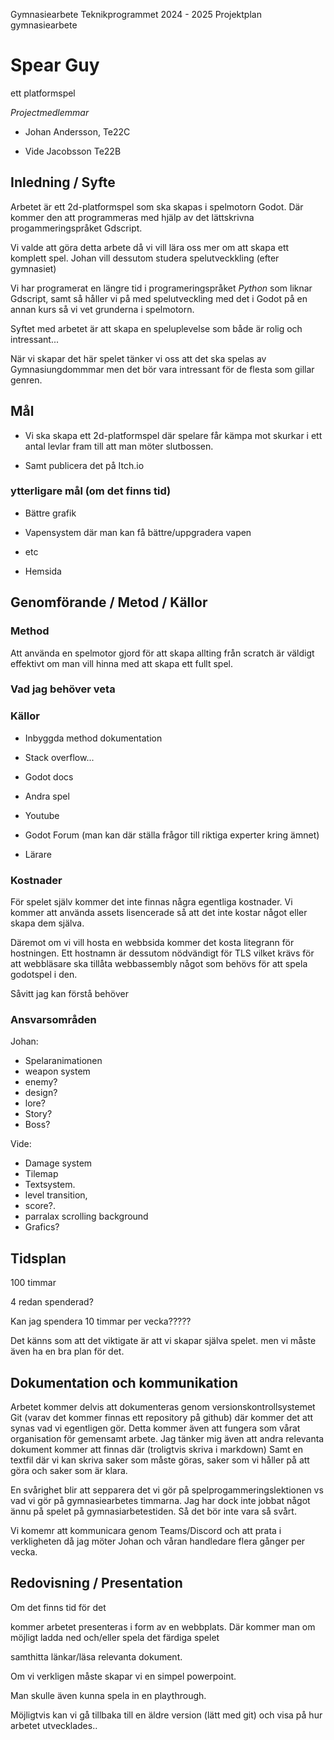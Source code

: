 Gymnasiearbete Teknikprogrammet 2024 - 2025 
Projektplan gymnasiearbete

# Spear Guy
ett platformspel

*Projectmedlemmar*

- Johan Andersson, Te22C

- Vide Jacobsson Te22B


## Inledning / Syfte
Arbetet är ett 2d-platformspel som ska skapas i spelmotorn Godot.
Där kommer den att programmeras med hjälp av det lättskrivna progammeringspråket Gdscript.

Vi valde att göra detta arbete då vi vill lära oss mer om att skapa ett komplett spel. 
Johan vill dessutom studera spelutveckkling (efter gymnasiet)

Vi har programerat en längre tid i programeringspråket *Python* som liknar Gdscript,
samt så håller vi på med spelutveckling med det i Godot på en annan kurs så vi vet grunderna i spelmotorn.

Syftet med arbetet är att skapa en speluplevelse som både är rolig och intressant...

<!-- vi har båda spelat hyfsat mycket andra liknande spel. -->

<!-- Jag har inga egentliga kontakter inom området annat än våran lärare. -->
<!-- möjligen minecraft. -->


<!-- johan systers pokjvän håller på med det -->

När vi skapar det här spelet tänker vi oss att det ska spelas av Gymnasiungdommmar men det bör vara intressant 
för de flesta som gillar genren.

<!-- Vad handlar arbetet om? Varför har du valt att göra detta arbete? Vad är syftet med -->
<!-- detta arbete? (att genomföra…) Vilka förkunskaper har -->
<!-- du? Vilka praktiska erfarenheter har du? Vilka kontakter har du inom området? Hur kan -->
<!-- de vara en resurs i projektet? Riktar sig arbetet mot någon specifik målgrupp? I så fall -->
<!-- beskriv den. -->

## Mål 

<!-- Att skapa ett tillräckligt bra spel för att --> 

- Vi ska skapa ett 2d-platformspel
där spelare får kämpa mot skurkar i ett antal levlar 
fram till att man möter slutbossen.

- Samt publicera det på Itch.io

### ytterligare mål (om det finns tid)

- Bättre grafik
- Vapensystem där man kan få bättre/uppgradera vapen
- etc

- Hemsida

  
<!-- Här ska du bryta ner syftet till några specificerade och avgränsade -->
<!-- målsättningar. Dessa blir sedan det/de mål mot vilket hela ditt arbete strävar. -->

<!-- I ett utvecklingsprojekt arbetar du mot en uppställd målsättning. Målet bör vara tydligt, -->
<!-- realistiskt, utmanande och mätbart (när är projektets mål nått?). Exempel: -->
<!-- “Vi skall bygga en modellbro av Lejonströmsbron i skala 1:100 med en måttavvikelse -->
<!-- på max 10%. Bron skall hålla för en leksaksbil som väger minst 1 kg.” -->

<!-- Målsättningar i ett projekt kan också delas in i delmål, för att kunna specificera tydligare -->
<!-- och ge utrymme för fördjupning. -->

## Genomförande / Metod / Källor

<!-- Vilken metod är bäst att använda? Hur ska du gå till väga? Tänk metoder genom hela -->
<!-- arbetet; från informationsinhämtning till bearbetning, analys och redovisning. Vad -->
<!-- behöver du veta och var finns den informationen? Beskriv de källor du tror kommer att -->
<!-- vara användbara i projektet. Vilket material behövs och var finns det att få tag på? Vilka -->
<!-- kostnader kan uppstå i projektet och hur ska de finansieras? Hur kan du knyta viktiga -->
<!-- kontakter med personer utanför skolan med kompetens och erfarenhet i ämnet? Vilka -->
<!-- aktiviteter ska göras på väg mot målet? Hur ska arbetets resultat redovisas? Hur -->
<!-- påverkar det vad som behöver göras? Ska flera personer delta i projektet? Fördela i så -->
<!-- fall ansvarsområden och arbetsuppgifter. -->

### Method
Att använda en spelmotor gjord för att skapa allting från scratch är väldigt effektivt om man 
vill hinna med att skapa ett fullt spel.

### Vad jag behöver veta

### Källor
- Inbyggda method dokumentation

- Stack overflow...

- Godot docs

- Andra spel

- Youtube

- Godot Forum (man kan där ställa frågor till riktiga experter kring ämnet)

- Lärare


### Kostnader
För spelet själv kommer det inte finnas några egentliga kostnader.
Vi kommer att använda assets lisencerade så att det inte kostar något eller
skapa dem själva.

Däremot om vi vill hosta en webbsida kommer det kosta litegrann för hostningen. 
Ett hostnamn är dessutom nödvändigt för 
TLS vilket krävs för att webbläsare ska tillåta webbassembly något som behövs för att spela godotspel i den. 

Såvitt jag kan förstå behöver 

### Ansvarsområden
Johan: 
- Spelaranimationen
- weapon system 
- enemy? 
- design? 
- lore? 
- Story? 
- Boss?

Vide: 
- Damage system
- Tilemap
- Textsystem. 
- level transition, 
- score?. 
- parralax scrolling background 
- Grafics?


## Tidsplan

100 timmar

4 redan spenderad?

Kan jag spendera 10 timmar per vecka?????

Det känns som att det viktigate är att vi skapar själva spelet.
men vi måste även ha en bra plan för det.

<!-- Arbetet i projektet ska tidsplaneras på något sätt, det finns flera exempel och mallar att -->
<!-- använda sig av. Tidsplanen ska visa en översiktlig uppställning av vad som ska göras, när -->
<!-- det ska göras och av vem. Den kan också visa projektgruppsträffar, handledningsträffar -->
<!-- och deadlines. Aktivitetsrubriker som skrivs in i tidsplanerna kan beskrivas mer utförligt -->
<!-- här i projektplanen. Här lägger du också in en länk eller en hänvisning till den tidsplan -->
<!-- du ställer upp för projektet, t ex GANTT- schema, lista med kommentarer eller -->
<!-- flödesschema. Förslag på mall för tidsplan finns i kursteamet. -->
<!-- När ni fyller i, tänk igenom: Vilka hållpunkter finns då olika delar av arbetet ska vara -->
<!-- klara? Är det något som bygger på att något annat är klart? Hur många timmar per vecka -->
<!-- kan du avsätta för att arbeta med gymnasiearbetet? Hur lång tid är det rimligt att lägga -->
<!-- på olika delar? -->

## Dokumentation och kommunikation

Arbetet kommer delvis att dokumenteras genom versionskontrollsystemet Git 
(varav det kommer finnas ett repository på github)
där kommer det att synas vad vi egentligen gör.
Detta kommer även att fungera som vårat organisation för gemensamt arbete. 
Jag tänker mig även att andra relevanta dokument kommer att finnas där (troligtvis skriva i markdown)
Samt en textfil där vi kan skriva saker som måste göras, saker som vi håller på att göra och saker som är klara.

<!-- Jag bör kanske nämna det någon annanstans -->
En svårighet blir att sepparera det vi gör på spelprogammeringslektionen vs vad 
vi gör på gymnasiearbetes timmarna. 
Jag har dock inte jobbat något ännu på spelet på gymnasiarbetestiden. Så det bör inte vara så svårt.  

Vi komemr att kommunicara genom Teams/Discord och att prata i verkligheten då jag möter Johan och våran handledare flera gånger per vecka.

<!-- Hur ska arbetet dokumenteras? Hur ska dokumentationen struktureras? -->
<!-- Hur ska gemensamt arbete organiseras och dokumenteras? Hur ska handledaren och -->
<!-- eventuell extern beställare informeras om hur arbetet i projektet fortskrider? -->
<!-- Med en bra struktur och bra rutiner för projektets dokumentation och kommunikation -->
<!-- går arbetet lättare. Det finns olika kanaler/plattformar, program och onlinetjänster för -->
<!-- projekthantering du kan använda, kanske Teams räcker för era behov? Undersök och -->
<!-- välj i samråd med arbetsgrupp och handledare. -->

## Redovisning / Presentation

Om det finns tid för det 
<!-- (vilket vi borde ta med i beräkningen för tidsplanen -->
kommer arbetet presenteras i form av en webbplats.
Där kommer man om möjligt ladda ned och/eller spela det färdiga spelet
<!-- eller en level -->
samthitta länkar/läsa relevanta dokument.

Om vi verkligen måste skapar vi en simpel powerpoint. 
<!-- men det är roligare att spela spelet -->
<!-- samt att vi berättar lite grann? -->

Man skulle även kunna spela in en playthrough.

Möjligtvis kan vi gå tillbaka till en äldre version (lätt med git) och visa på hur arbetet utvecklades..

<!-- Hur ska projektets resultat redovisas och presenteras och vilket material behöver -->
<!-- arbetas fram för detta ändamål? (modeller, rapport, ritningar, prototyper, Powerpoint -->
<!-- m m). -->
